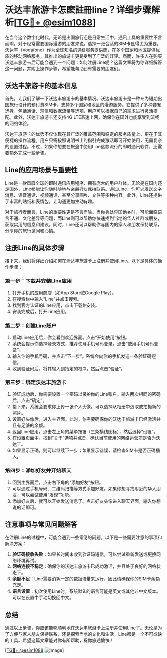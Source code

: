 # 沃达丰旅游卡怎麽註冊line？详细步骤解析[[TG💪+ @esim1088](https://t.me/s/esim1088)]

在当今这个数字化时代，无论是出国旅行还是日常生活中，通讯工具的重要性不言而喻。对于经常需要国际漫游的朋友来说，选择一张合适的SIM卡显得尤为重要。沃达丰（Vodafone）作为全球知名的通信服务提供商，在多个国家和地区提供优质的移动网络服务，其推出的旅游卡更是受到了广泛的好评。然而，许多人在购买沃达丰旅游卡后可能会遇到一个问题：如何注册Line呢？这篇文章将为你详细解答这一问题，并附上操作步骤，希望能帮助到有需要的朋友们。

## 沃达丰旅游卡的基本信息

首先，让我们了解一下沃达丰旅游卡的基本情况。沃达丰旅游卡是一种专为短期出国旅行设计的预付费SIM卡，支持多个国家和地区的漫游服务。它提供了多种套餐选择，包括通话、短信和数据流量等选项，用户可以根据自己的需求进行灵活搭配。此外，沃达丰旅游卡还支持4G LTE高速上网，确保你在国外也能享受到流畅的网络体验。

沃达丰旅游卡的优势不仅体现在其广泛的覆盖范围和稳定的服务质量上，更在于其便捷的操作流程。用户只需按照说明书上的指引完成激活即可开始使用，无需复杂的设置过程。不过，如果你想要在旅途中使用Line这款流行的即时通讯软件，还需要额外完成一些步骤。

## Line的应用场景与重要性

Line是一款风靡全球的即时通讯应用程序，拥有庞大的用户群体。无论是在国内还是国外，Line都能让你随时随地与亲朋好友保持联系。通过Line，你可以发送文字消息、语音通话、视频通话，甚至分享图片、文件等多种内容。此外，Line还提供了丰富的贴纸和表情包，让沟通更加生动有趣。

对于旅行者而言，Line的重要性更是不言而喻。当你身处异国他乡时，可能面临语言不通、文化差异等问题，而Line则可以帮助你快速找到当地的华人社群或朋友，获取实用的信息和建议。同时，Line还可以帮助你与国内的家人和朋友保持联系，分享你的旅行见闻和心情。

## 注册Line的具体步骤

接下来，我们将详细介绍如何在沃达丰旅游卡上注册并使用Line。以下是具体的操作步骤：

### 第一步：下载并安装Line应用

1. 打开手机的应用商店（如App Store或Google Play）。
2. 在搜索栏中输入“Line”并点击搜索。
3. 找到官方认证的Line应用，点击下载并安装。
4. 安装完成后，打开Line应用。

### 第二步：创建Line账户

1. 启动Line应用后，你会看到欢迎界面。点击“开始使用”按钮。
2. 系统会提示你选择登录方式，推荐使用手机号码登录。点击“使用手机号码登录”。
3. 输入你的手机号码，并点击“下一步”。系统会向你的手机发送一条验证码短信。
4. 收到验证码后，将其输入到指定的框中，然后点击“验证”。

### 第三步：绑定沃达丰旅游卡

1. 验证成功后，你需要设置一个密码以保护你的Line账户。输入两次相同的密码后，点击“确定”。
2. 接下来，系统会要求你上传一张个人头像。可以选择从相册中选取或拍摄新的照片。
3. 设置好头像后，进入主界面。此时，你需要确保你的沃达丰旅游卡已经激活并且有足够的余额。
4. 返回Line应用，点击左上角的菜单按钮（三条横线图标），然后选择“设置”。
5. 在设置页面中，找到“关于”选项并点击，确认当前使用的网络运营商是否为沃达丰。
6. 如果显示正确，则可以继续下一步；如果显示错误，请检查SIM卡是否正确插入。

### 第四步：添加好友并开始聊天

1. 回到主界面后，点击右下角的“添加好友”按钮。
2. 可以通过手机号码、二维码扫描等方式添加好友。如果你想寻找附近的华人朋友，可以尝试使用“发现”功能。
3. 添加好友后，就可以开始发送消息了。点击好友头像进入聊天界面，输入你想说的话即可。

## 注意事项与常见问题解答

在注册Line的过程中，可能会遇到一些常见的问题。以下是一些需要注意的事项和解决方案：

1. **验证码接收失败**：如果长时间未收到验证码短信，可以尝试重新发送或更换网络环境再试。
2. **网络连接不稳定**：确保你的沃达丰旅游卡已成功激活，并且处于良好的网络状态下。
3. **余额不足**：Line需要消耗一定的数据流量来运行，因此请确保你的SIM卡余额充足。
4. **语言设置**：初次使用Line时，系统默认的语言可能是英文或其他非中文版本。可以在设置中手动切换回中文。

## 总结

通过以上步骤，你应该能够顺利地在沃达丰旅游卡上注册并使用Line了。无论是为了方便与家人朋友保持联系，还是探索当地的文化和生活，Line都是一个不可或缺的工具。希望这篇文章能对你有所帮助，祝你旅途愉快！

[[TG💪+ @esim1088](https://t.me/s/esim1088) ![Image](https://i.postimg.cc/4NQfJmqS/Snipaste-2025-05-13-00-14-12.png)]